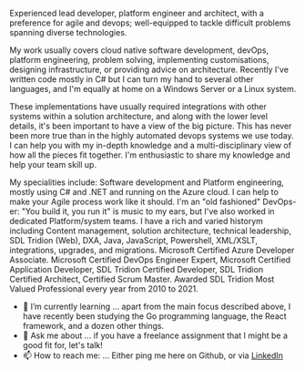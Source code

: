 
Experienced lead developer, platform engineer and architect, with a preference for agile and devops; well-equipped to tackle difficult problems spanning diverse technologies. 

My work usually covers cloud native software development, devOps, platform engineering, problem solving, implementing customisations, designing infrastructure, or providing advice on architecture. Recently I've written code mostly in C# but I can turn my hand to several other languages, and I'm equally at home on a Windows Server or a Linux system. 

These implementations have usually required integrations with other systems within a solution architecture, and along with the lower level details, it's been important to have a view of the big picture. This has never been more true than in the highly automated devops systems we use today. I can help you with my in-depth knowledge and a multi-disciplinary view of how all the pieces fit together. I'm enthusiastic to share my knowledge and help your team skill up.

My specialities include: Software development and Platform engineering, mostly using C# and .NET and running on the Azure cloud. I can help to make your Agile process work like it should. I'm an "old fashioned" DevOps-er: "You build it, you run it" is music to my ears, but I've also worked in dedicated Platform/system teams. I have a rich and varied historym including Content management, solution architecture, technical leadership, SDL Tridion (Web), DXA, Java, JavaScript, Powershell, XML/XSLT, integrations, upgrades, and migrations. Microsoft Certified Azure Developer Associate. Microsoft Certified DevOps Engineer Expert, Microsoft Certified Application Developer, SDL Tridion Certified Developer, SDL Tridion Certified Architect, Certified Scrum Master. Awarded SDL Tridion Most Valued Professional every year from 2010 to 2021.

- 🌱 I’m currently learning ... apart from the main focus described above, I have recently been studying the Go programming language, the React framework, and a dozen other things.
- 💬 Ask me about ... if you have a freelance assignment that I might be a good fit for, let's talk! 
- 📫 How to reach me: ... Either ping me here on Github, or via [LinkedIn](https://linkedin.com/in/dominiccronin)

